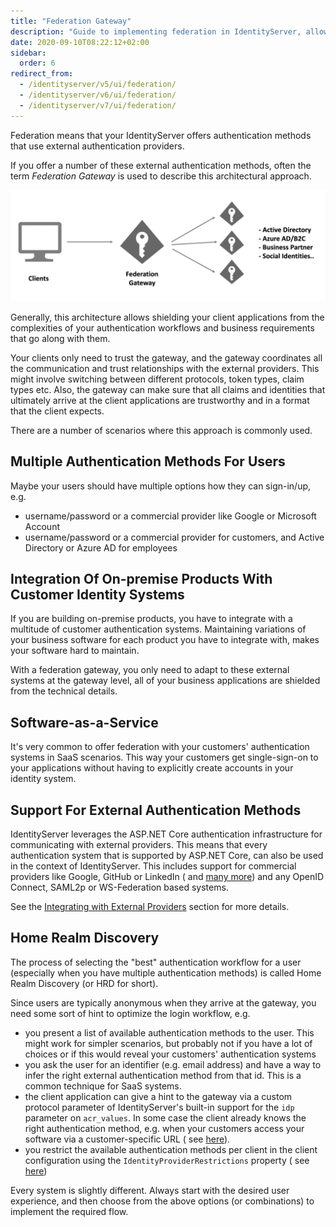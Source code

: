 ```yaml
---
title: "Federation Gateway"
description: "Guide to implementing federation in IdentityServer, allowing it to act as a gateway that offers multiple external authentication providers while shielding client applications from authentication complexities."
date: 2020-09-10T08:22:12+02:00
sidebar:
  order: 6
redirect_from:
  - /identityserver/v5/ui/federation/
  - /identityserver/v6/ui/federation/
  - /identityserver/v7/ui/federation/
---
```


Federation means that your IdentityServer offers authentication methods that use external authentication providers.

If you offer a number of these external authentication methods, often the term *Federation Gateway* is used to describe
this architectural approach.

![Diagram showing the benefits of using a federation gateway](./images/federation.png)

Generally, this architecture allows shielding your client applications from the complexities of your authentication
workflows and business requirements that go along with them.

Your clients only need to trust the gateway, and the gateway coordinates all the communication and trust relationships
with the external providers. This might involve switching between different protocols, token types, claim types etc.
Also, the gateway can make sure that all claims and identities that ultimately arrive at the client applications are
trustworthy and in a format that the client expects.

There are a number of scenarios where this approach is commonly used.

## Multiple Authentication Methods For Users

Maybe your users should have multiple options how they can sign-in/up, e.g.

* username/password or a commercial provider like Google or Microsoft Account
* username/password or a commercial provider for customers, and Active Directory or Azure AD for employees

## Integration Of On-premise Products With Customer Identity Systems

If you are building on-premise products, you have to integrate with a multitude of customer authentication systems.
Maintaining variations of your business software for each product you have to integrate with, makes your software hard
to maintain.

With a federation gateway, you only need to adapt to these external systems at the gateway level, all of your business
applications are shielded from the technical details.

## Software-as-a-Service

It's very common to offer federation with your customers' authentication systems in SaaS scenarios. This way your
customers get single-sign-on to your applications without having to explicitly create accounts in your identity system.

## Support For External Authentication Methods

IdentityServer leverages the ASP.NET Core authentication infrastructure for communicating with external providers. This
means that every authentication system that is supported by ASP.NET Core, can also be used in the context of
IdentityServer. This includes support for commercial providers like Google, GitHub or LinkedIn (
and [many more](https://github.com/aspnet-contrib/AspNet.Security.OAuth.Providers)) and any OpenID Connect,
SAML2p or WS-Federation based systems.

See the [Integrating with External Providers](/identityserver/ui/login/external) section for more details.

## Home Realm Discovery

The process of selecting the "best" authentication workflow for a user (especially when you have multiple authentication
methods) is called Home Realm Discovery (or HRD for short).

Since users are typically anonymous when they arrive at the gateway, you need some sort of hint to optimize the login
workflow, e.g.

* you present a list of available authentication methods to the user. This might work for simpler scenarios, but
  probably not if you have a lot of choices or if this would reveal your customers' authentication systems
* you ask the user for an identifier (e.g. email address) and have a way to infer the right external authentication
  method from that id. This is a common technique for SaaS systems.
* the client application can give a hint to the gateway via a custom protocol parameter of IdentityServer's built-in
  support for the `idp` parameter on `acr_values`. In some case the client already knows the right authentication
  method, e.g. when your customers access your software via a customer-specific URL  (
  see [here](/identityserver/reference/endpoints/authorize#optional-parameters)).
* you restrict the available authentication methods per client in the client configuration using the
  `IdentityProviderRestrictions` property (
  see [here](/identityserver/reference/models/client#authentication--session-management))

Every system is slightly different. Always start with the desired user experience, and then choose from the above
options (or combinations) to implement the required flow.
